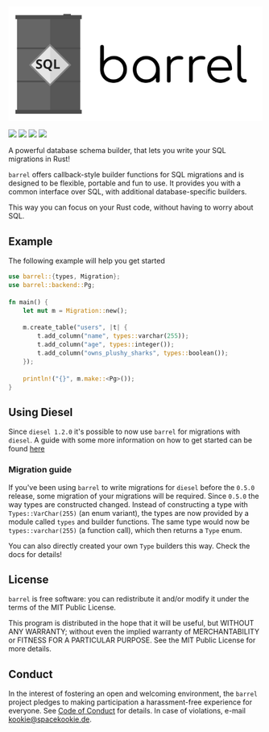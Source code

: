 ![](assets/logo.svg)

[![](https://travis-ci.org/rust-db/barrel.svg?branch=master)](https://travis-ci.org/rust-db/barrel)
[![](https://docs.rs/barrel/badge.svg)](https://docs.rs/barrel/)
[![](https://img.shields.io/crates/v/barrel.svg)](https://crates.io/crates/barrel)
[![](https://img.shields.io/crates/d/barrel.svg)](https://crates.io/crates/barrel)

A powerful database schema builder, that lets you write your SQL
migrations in Rust!

`barrel` offers callback-style builder functions for SQL migrations
and is designed to be flexible, portable and fun to use.  It provides
you with a common interface over SQL, with additional
database-specific builders.

This way you can focus on your Rust code, without having to worry
about SQL.


## Example

The following example will help you get started

```rust
use barrel::{types, Migration};
use barrel::backend::Pg;

fn main() {
    let mut m = Migration::new();

    m.create_table("users", |t| {
        t.add_column("name", types::varchar(255));
        t.add_column("age", types::integer());
        t.add_column("owns_plushy_sharks", types::boolean());
    });

    println!("{}", m.make::<Pg>());
}
```

## Using Diesel

Since `diesel 1.2.0` it's possible to now use `barrel` for migrations
with `diesel`. A guide with some more information on how to get
started can be found
[here](https://github.com/spacekookie/barrel/blob/master/guides/diesel-setup.md)


### Migration guide

If you've been using `barrel` to write migrations for `diesel` before
the `0.5.0` release, some migration of your migrations will be
required.  Since `0.5.0` the way types are constructed changed.
Instead of constructing a type with `Types::VarChar(255)` (an enum
variant), the types are now provided by a module called `types` and
builder functions.  The same type would now be `types::varchar(255)`
(a function call), which then returns a `Type` enum.

You can also directly created your own `Type` builders this way.
Check the docs for details!


## License

`barrel` is free software: you can redistribute it and/or modify it
under the terms of the MIT Public License.

This program is distributed in the hope that it will be useful, but
WITHOUT ANY WARRANTY; without even the implied warranty of
MERCHANTABILITY or FITNESS FOR A PARTICULAR PURPOSE.  See the MIT
Public License for more details.


## Conduct

In the interest of fostering an open and welcoming environment, the
`barrel` project pledges to making participation a harassment-free
experience for everyone.  See [Code of Conduct](code_of_conduct.md)
for details.  In case of violations, e-mail
[kookie@spacekookie.de](mailto:kookie@spacekookie.de).
